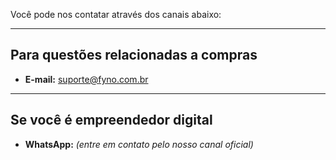Você pode nos contatar através dos canais abaixo:

---

## Para questões relacionadas a compras
- **E-mail:** [suporte@fyno.com.br](mailto:suporte@fyno.com.br)

---

## Se você é empreendedor digital
- **WhatsApp:** *(entre em contato pelo nosso canal oficial)*
